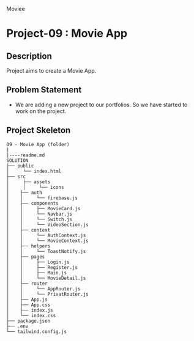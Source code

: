 <p>Moviee<img align="right" src="https://cdn.pixabay.com/photo/2019/09/19/18/05/clapboard-4489924_640.png" width="15px"></p>

# Project-09 : Movie App

## Description

Project aims to create a Movie App.

## Problem Statement

- We are adding a new project to our portfolios. So we have started to work on the project.

## Project Skeleton

```
09 - Movie App (folder)
|
|----readme.md
SOLUTION
├── public
│     └── index.html
├── src
│     ├── assets
│     │     └── icons
│    ├── auth
│    │     └── firebase.js
│    ├── components
│    │     ├── MovieCard.js
│    │     └── Navbar.js
│    │     └── Switch.js
│    │     └── VideoSection.js
│    ├── context
│    │     └── AuthContext.js
│    │     └── MovieContext.js
│    ├── helpers
│    │     └── ToastNotify.js
│    ├── pages
│    │     ├── Login.js
│    │     ├── Register.js
│    │     ├── Main.js
│    │     └── MovieDetail.js
│    ├── router
│    │     └── AppRouter.js
│    │     └── PrivatRouter.js
│    ├── App.js
│    ├── App.css
│    ├── index.js
│    └── index.css
├── package.json
├── .env
└── tailwind.config.js